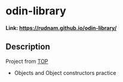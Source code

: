 # odin-library

#### Link: https://rudnam.github.io/odin-library/

## Description

Project from [TOP](https://www.theodinproject.com/lessons/node-path-javascript-library)

- Objects and Object constructors practice
